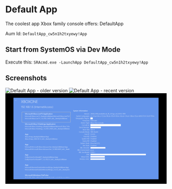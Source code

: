 # Default App

The coolest app Xbox family console offers: DefaultApp

Aum Id: `DefaultApp_cw5n1h2txyewy!App`

## Start from SystemOS via Dev Mode

Execute this: `SRAcmd.exe -LaunchApp DefaultApp_cw5n1h2txyewy!App`

## Screenshots

![Default App - older version](../_files/default-app/defaultapp1.png)
![Default App - recent version](../_files/default-app/defaultapp2.png)
![Default App - recent version, online](../_files/default-app/DefaultApp3.png)
